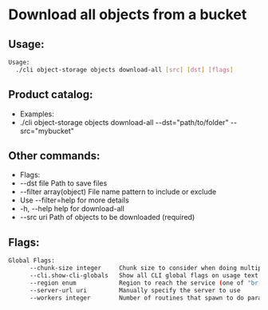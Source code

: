 # Download all objects from a bucket

## Usage:
```bash
Usage:
  ./cli object-storage objects download-all [src] [dst] [flags]
```

## Product catalog:
- Examples:
- ./cli object-storage objects download-all --dst="path/to/folder" --src="mybucket"

## Other commands:
- Flags:
- --dst file               Path to save files
- --filter array(object)   File name pattern to include or exclude
- Use --filter=help for more details
- -h, --help                   help for download-all
- --src uri                Path of objects to be downloaded (required)

## Flags:
```bash
Global Flags:
      --chunk-size integer     Chunk size to consider when doing multipart requests. Specified in Mb (range: 8 - 5120) (default 8)
      --cli.show-cli-globals   Show all CLI global flags on usage text
      --region enum            Region to reach the service (one of "br-mgl1", "br-ne1" or "br-se1") (default "br-ne1")
      --server-url uri         Manually specify the server to use
      --workers integer        Number of routines that spawn to do parallel operations within object_storage (min: 1) (default 5)
```

